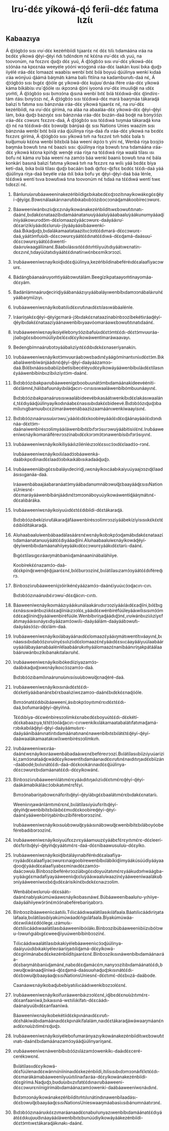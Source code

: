 <h1 align='center'>Ɩrʊ́-dɛ́ɛ yíkowá-ɖɔ́ feríi-dɛ́ɛ fatɩma lɩzɩ́ɩ</h1>
<h2>Kabaazɩya</h2>
<p>Á ɖɔ́ɔ́gbɔ́ɔ sɩsɩ ɩrʊ́-dɛ́ɛ kezéḿbiídi tɩjaarɛ́ɛ nɛ́ dɛ́ɛ tɩlɩ́ɩ tɩdamáána ɩráa na bɛdɛ́ɛ yíkowá ɖéyi-ɖéyi ńdɩ tɩdɛ́ndɛm nɛ́ kɛ́ɛ́na ɩrʊ́-dɛ́ɛ ɩdɩ yuú, na toovonúm, na fɛɛzɩrɛ ɖʊɖɔ dɛ́ɛ yuú,
Á ɖɔ́ɔ́gbɔ́ɔ sɩsɩ ɩrʊ́-dɛ́ɛ yíkowá-dɛ́ɛ sɔ́ɔ́náa na kpɛɛnáa weeyéle yóóni wɔɔgɔná ɩráa-dɛ́ɛ laakárɩ kʊsɩ́ bɩka ɖʊɖɔ iiyélé ɩráa-dɛ́ɛ lomaazɛ́ waabɩ́sɩ wenbí bɩtɛ́ bɩlá boyuú ɖúúlinya wenkí kɩdaá ɩráa wónÿuú ɖáámá báŋmátɩ káma balɩ́ɩ fitíína na kadambʊrʊ́tɩ-daá nɛ́,
Á ɖɔ́ɔ́gbɔ́ɔ sɩsɩ bɩgɛ́ɛ ɖóóle gɛ yíkowá-dɛ́ɛ kʊjʊʊ́ dɩnáa ifére ɩráa-dɛ́ɛ yíkowá káma bɩ́kábɩ́sɩ ɩrʊ́ ɖóóle ɩsɩ ɩkpɔɔná ɖóni iyooná ɩrʊ́-dɛ́ɛ imuuliɖé na ɩdɛ́ɛ yoḿti,
Á ɖɔ́ɔ́gbɔ́ɔ sɩsɩ bɩmɔɔ́na ɖɩsɩná wenbí bɩtɛ́ bɩlá tɛ́ɛ́dɩwá-dɛ́ɛ ɖɔ́ndɩ́rɛ-tám ɩtásɩ bɩnyɔ́ɔzɩ nɛ́,
Á ɖɔ́ɔ́gbɔ́ɔ sɩsɩ tɛ́ɛ́dɩwá-dɛ́ɛ mará baaŋmáa tákaraɖá balɩzɩ́ tɩ fatɩma sɩsɩ bánzɩnáa ɩráa-dɛ́ɛ yíkowá tɩjaarɛ́ɛ nɛ́, na ɩrʊ́-dɛ́ɛ kezéńbíídi, na ɩrʊ́-dɛ́ɛ gírímá, na aláa na abaaláa-dɛ́ɛ yíkowá-dɛ́ɛ ɖéyi-ɖéyi lám, bɩka ɖʊɖɔ bazɩŋɛ́ɛ sɩsɩ bánzɩnáa ɩráa-dɛ́ɛ bɩɩzán-daá boɖé na bɔnyɔ́ɔ́zɩ ɩráa-dɛ́ɛ cɔwʊrɛ fɛɛzɩrɛ-daá,
Á ɖɔ́ɔ́gbɔ́ɔ sɩsɩ tɛ́ɛ́dɩwá tɩɩŋmáa tákaraɖá kɩna ɖɔ́ nɛ́ na tɛ́ɛ́dɩwá-dɛ́ɛ bɔwʊ́ɖɛ bánÿaá ɖɛ sɩsɩ Nations Unies waazɩ́m sɩsɩ bánzɩnáa wenbí bɩtɛ́ bɩlá ɩráa ɖúúlinya rɩ́ŋa-daá ɩfa ɩráa-dɛ́ɛ yíkowá na bɛdɛ́ɛ fɛɛzɩrɛ gírímá,
Á ɖɔ́ɔ́gbɔ́ɔ sɩsɩ yíkowá tɩḿ na fɛɛzɩrɛ́ tɩḿ tɩdɛ́ɛ bala tɩ kʊ́ɖʊmʊ́ʊ kɛ́ɛ́na wenbí bɩ́tɛbɩlá báa weení ɩkpɔ́ɔ tɩ yíni nɛ́,
Wenbá rɩ́ŋa bɔɔjɔ́ɔ baŋmáa bɔwʊ́tɩ tɩna nɛ́
baazɩ́ɩ sɩsɩ: ɖúúlinya rɩ́ŋa bɔwʊ́tɩ tɩna tɩdamáána ɩráa-dɛ́ɛ yíkowá kɛ́ɛna kpɩ́ńɖɛ wenɖé ɩráa rɩ́ŋa na tɛ́ɛ́dɩwá rɩ́ŋa waalá tɩ́lasɩ ɩsɩ bofu nɛ́ káma ɩrʊ́ báa weení na zamɔ́ɔ báa wenkí baanɩ́ɩ bɔwʊ́tɩ tɩna nɛ́ bála konkárɩ́ basɩná balɩzɩ́ fatɩma yíkowá tɩḿ na fɛɛzɩrɛ na wɩlɩ́ɩ yáá bɛdɛ́ɛ bíya ketí-daá, bɩka bɩɩlá tɩ́lasɩ ɖʊɖɔ bacáárɩ badɩ ɖɛfɛɛ-ɖɛfɛɛ bɛdɛ́ɛ tɛ́ɛ́dɩ-daá yáá ɖúúlinya ríŋa-daá beyéle ɩráa ɩtɩlɩ́ bɩka bofu yɛ ɖéyi-ɖéyi-daá báa lénle, tɛ́ɛ́dɩwá wentí tɩɩva bɔwʊ́tɩwá tɩna toovonúm nɛ́ tɩdaá na tɛ́ɛ́dɩwá wentí tɩwɛ tɩdɛɛzɩ́ nɛ́.</p>
<ol>
  <li>
    <p>Bánlʊrʊ́ʊɩrʊ́báaweenínakezéńbíídigɛbɩkabɛdɛ́ɛɖɔɔzɩ́tɩnayíkowákɛgɛ́ɛɖéyí-ɖéyígɛ.Bɔwɛnálaakárɩnaɩrʊ́tɩbɩkabɩɩbɔ́ɔ́zɩbɔcɔɔnáɖamákoobírecɔwʊrɛ.</p>
  </li>
  <li>
    <p>Báaweeníwánbɩɩzíɩɖɛɛzɩnáyíkowánakezéńbííditɩwɛbɔwʊ́tɩtɩnatɩ-daánɛ́,bɩdakɛ́ɛnataazɩ́bɩdamáánatanʊʊ́yááalʊ́yááabaalʊ́yáákʊnʊmyááaɖííniyáákowurodɔ́m-dɛ́ɛlomaazɛ́yáácɔwʊrɛ-daáyááɩrʊ́-dɛ́ɛarizikíyááɩdɛ́ɛlʊrʊ́ʊ-jɔ́yááyáásíbáawenkí-daá.Bɩkaɖʊɖɔ,bɩdalákamaatataazɩ́tɩɩcɔ́ɔtɛ́ɛ́dɩmará-dɛ́ɛcɔwʊrɛ-daá,yáátɔ́mfʊ́ʊ́dɩ-dɛ́ɛcɔwʊrɛyáátɛ́ɛ́dɩnatɛ́ɛ́dɩwá-dɛ́ɛɖamá-daásʊʊ́-dɛ́ɛcɔwʊrɛyáátɛ́ɛ́dɩwentí-daáɩrʊ́waagálɩ́ɩ́nanɛ́.Báabɩɩlásɩsɩtɛ́ɛ́dɩtɩḿtiiyuútɩdɩyáátɩwɛnatɩ́rɩ-dɛɛzɩnɛ́,tɩdayúútatɩdɩyáátɛ́ɛ́dɩnatɩ́rɩwɛ́nbɛɛmɩ́kɔrɔɔzɩ́.</p>
  </li>
  <li>
    <p>Ɩrʊ́báaweeníwɛnayíkoiɖiɩdɛ́ɛɖúúlinya,kezéńbíídinabeféréɩdɛ́ɛalaafɩ́yacɔwʊrɛ.</p>
  </li>
  <li>
    <p>Bádángbáanaárʊyoḿtiyáábɔwʊtálám.Beegízikpataayoḿtinayomáa-dɛ́ɛyám.</p>
  </li>
  <li>
    <p>Badánlámnaárʊɖeciriɖiyáábanáázɩyɩyáábaláyɩwenbíbɩdamɔɔnábaláɩrʊ́nɛ́yáábaŋmɩ́ɩ́zɩyɩ.</p>
  </li>
  <li>
    <p>Ɩrʊ́báaweeníwɛnáyíkobatɩlɩ́ɩdɛ́ɛɩrʊ́tɩnaɩdɛ́ɛtɩlasɩwábáalénle.</p>
  </li>
  <li>
    <p>Ɩráarɩ́ŋakɛ́ɛɖéyí-ɖéyígɛmará-jɔ́bɩdakɛ́ɛnataazɩ́nabɩ́nbɔɔzɩ́bekétiɩráaɖéyí-ɖéyíbɩdakɛ́ɛ́nataazɩ́yáánawenbíbɩyaavóomaráawɛbɔwʊ́tɩtɩnatɩdaánɛ́.</p>
  </li>
  <li>
    <p>Ɩrʊ́báaweeníwɛnayíkoiyélebɔnyɔ́ɔ́zɩbafʊ́ʊɩdɛ́ɛtɔ́mtɛ́ɛ́dɩ-dɛ́ɛtɔ́mvʊʊráa-jɔ́abɩgɛ́ɛsɩboomúúliyɩbɛlɛ́ɛɩdɛ́ɛyíkowáwentímaráwaavayɩ.</p>
  </li>
  <li>
    <p>Bedengbímnaárʊbɔtɔyáábalɩzɩ́yɩtɛ́ɛ́dɩbɩdɛkɛ́ɛnaseríyanakɩ́rɩ.</p>
  </li>
  <li>
    <p>Ɩrʊ́báaweeníwɛnáyíkotɔ́mvʊʊráabɔwɛbadɩnɛ́yáágómínantɩɩnɩ́ɩɩdɛ́ɛtɔ́m.Bɩkabaláwenbíwánjáádɩnɛ́ɖéyí-ɖéyí-daáyáázamɔɔ-daá.Bɩlɛ́bɩnáásɩsɩbabɩ́ɩ́zɩbetísibecéléyɩɩdɛ́ɛyíkowáyááwenbíbɩɩláɩdɛ́ɛtɩ́lasɩnɛ́yááwenbíbɩ́nbɩɩzɩ́bɩlɩzɩ́yɩtɔ́m-daánɛ́.</p>
  </li>
  <li>
    <p>Bɩdɔbɔ́ɔ́zɩbakpaɩrʊ́báaweenígɛboobuunátɔ́mbɩdamáánakideevééniti-dɛ́ɛlámnɛ́,hálɩbafʊʊnáyɩbɩláɖacɩrɩ-cɩrɩsɩsɩwaaláwenbíbómbuunáayɩnɛ́.</p>
    <p>Bɩdɔbɔ́ɔ́zɩbakpanaárʊsɩsɩwaalábideevébɩkasáátɩwenkíbɩdɛ́ɛlakásɩwaalánɛ́,tɛ́ɛ́dɩyááɖúúlinyayíkodɩnáabɛɛ́nasɩsɩbɩdakɛ́ɛbideevé.Bɩdɔbɔ́ɔ́zɩɖʊɖɔbamɩ́lɩɩnɩgbamʊʊ́bɩcɛzɩ́maráweenábaazɩ́ɩzaamáánɩwenkíwaayɩ́sɩnɛ́.</p>
  </li>
  <li>
    <p>Bɩdɔbɔ́ɔ́zɩnaárʊɩsʊ́ʊɩrɔwʊ́,yááɩlɛ́ɩdɛ́ɛkoobíreyááɩlɛ́ɩdɛ́ɛɖáánayááɩlɛ́ɩdɔndɩnáa-dɛ́ɛtɔ́m-daánaiwenbirésɔɔlɩ́myááɩláwenbíbɩtɛ́bɩfɔrɔ́sɩɩrɔwʊ́yáábitisiɩlɛ́nɛ́.Ɩrʊ́báaweeníwɛnáyíkomaráiféreɩrɔɔzɩ́nabɩdɛ́ɛkɔrɔmɔ́tɔnawenbísɩbɩfɔrɔ́sɩyɩnɛ́.</p>
  </li>
  <li>
    <p>Ɩrʊ́báaweeníwɛnáyíkoikíliyááɩlɩzɩ́lénléɩzɔɔlɛ́ɛsɩɩcɔ́ɔɩdɛ́ɛlaadɔ́ɔ-rɔnɛ́.</p>
    <p>Ɩrʊ́báaweeníwɛnáyíkoɩlɩ́ɩlaadɔ́ɔbáawenká-daábɩkpɛdɩ́naɩdɛ́ɛlaadɔ́ɔbɩkaɩkábɩsɩkadaáɖʊɖɔ.</p>
  </li>
  <li>
    <p>Ɩrʊ́báaweeníábɩgɛ́ɛsɩbaláyɩdeciriɖi,ɩwɛnáyíkoɩcáabɩkaiyuúyaajɔɔzɩɖɛ́laadásɩsɩɩganáa-daá.</p>
    <p>Ɩráawenbábaajáabaranáatɔ́myáábadanʊmnábɔwʊ́ɖɛbaayááɖɛsɩsɩNationsUniesnɛ́-dɛ́ɛmaráyááwenbíbánjáádɩnɛ́tɔmɔɔnáboyuúyíkowáwentíɖááŋmátɩnɛ́-dɛ́ɛalɩbáráka.</p>
  </li>
  <li>
    <p>Ɩrʊ́báaweeníwɛnáyíkoiyuúɩdɛ́ɛtɛ́ɛ́dɩbíídi-dɛ́ɛtákaraɖá.</p>
    <p>Bɩdɔbɔ́ɔ́zɩbekíziɩrʊ́tákaraɖáfáawenbirésɔɔlɩ́mrɔɔzɩ́yáábekízíyisɩsɩɩkɛ́kɛ́ɛtɛ́ɛ́dɩbííditákaraɖá.</p>
  </li>
  <li>
    <p>Alʊ́naabaalʊ́wenbábaadálasáárɛnɛ́wɛnáyíkobɔkpɔ́ɔɖamábɩdakɛ́ɛnataazɩ́tɩdamáanatanʊʊ́yáátɛ́ɛ́dɩyááaɖííni.Alʊ́naabaalʊ́wɛnáyíkowáɖéyí-ɖéyíwenbíbɩdamáanahiiyeyáákɩdɛ́ɛcɔwʊrɛyáákɩdɛ́ɛtarɩ́ɩ-daánɛ́.</p>
    <p>Bɩgɛ́ɛtɩ́lasɩgɛɩráaɩŋmátɩbanɩ́ɩɖamánaanɩ́nábaláhiiye.</p>
    <p>Koobírekɛ́ɛ́nazamɔ́ɔ-daá-dɛ́ɛkpɩ́nɖɛwenɖéɖɩjaarɛ́ɛnɛ́,bɩlɛ́bʊrɔɔzɩ́nɛ́,bɩɩlátɩ́lasɩzamɔ́ɔyáátɛ́ɛ́dɩiféreɖɩrɔ.</p>
  </li>
  <li>
    <p>Bɩ́nbɔɔzɩ́ɩrʊ́báaweeníɩjɔɔ́irikénɛ́yáázamɔ́ɔ-daánɛ́iyuúɩcɔ́ɔɖacɩrɩ-cɩrɩ.</p>
    <p>Bɩdɔbɔ́ɔ́zɩnaárʊɩbɛ́ɩrɔwʊ́-dɛ́ɛɖácɩrɩ-cɩrɩtɩ.</p>
  </li>
  <li>
    <p>Báaweeníwɛnáyíkoɩmáázɩyááɩkunálaakárɩɩdɩɩrɔɔzɩ́yááɩláɩdɛ́ɛaɖííni,bɩlɛ́bɩgɛ́ɛnásɩsɩwánbɩɩzɩ́ɩkɛ́ɛaɖííniáɩzɔɔlɛ́ɛ,yááɩdɛ́ɛwénbiréfúúleyááɩwɩ́lɩsɩsɩmɔ́ɔ́mɛ́dɛ́ɛaɖííninɖɔ́yááiwenbiréfúúle.Wenbíbɩrɩ́ŋaɖáádɩɖɔ́nɛ́,ɩrʊ́wánbɩɩzɩ́ɩlɩzɩ́yɛfátɩmayááɩsɩɩnáyɛɩdɩyáázamɔ́ɔwɩlɩ́ɩ-daáyáálám-daáyáábɔwʊ́tɩ-daáyáásɔ́ɔ́zɩ-dɛ́ɛlám-daá.</p>
  </li>
  <li>
    <p>Ɩrʊ́báaweeníwɛnáyíkoɩlábayáánaɩdɛ́ɛlomaazɛ́yááɩŋmátɩwentítɩváayɩnɛ́,bɩnáasɩsɩbɩdabɔ́ɔ́zɩɩrʊ́ɩnyɛ́sɩɩlɩzɩ́ɩdɛ́ɛlomaazɛ́nɛ́yááɩdɛ́ɛsɩɩcáayááiyuúlaabáárʊyááɩlábayáanabáalénlélaabáárʊkɩḿyáálomaazɛ́nanɩ́báánɩrɩ́ŋakpátáálaabáárʊwánbɩɩzɩ́kɩbanakɩtalaɩrʊ́nɛ́.</p>
  </li>
  <li>
    <p>Ɩrʊ́báaweeníwɛnáyíkoibókediiziyazamɔ́ɔ-daábɩkaɖʊɖɔɩwɛnáyíkoɩcɔ́ɔzamɔ́ɔ-daá.</p>
    <p>Bɩdɔbɔ́ɔ́zɩbamɩ́lɩnaárʊnʊ́ʊnɩsɩɩ́sʊ́ʊbɔwʊ́ɖɛnaɖéré-daá.</p>
  </li>
  <li>
    <p>Ɩrʊ́báaweeníwɛnáyíkoɩsɩnáɩdɛ́ɛtɛ́ɛ́dɩ-dɛ́ɛketíyááɩbanánɛbɛ́rɛbaalɩzɩ́wɛzamɔɔ-daánɛ́bɩdɛkɛ́ɛnaɖóóle.</p>
    <p>Bɩmɔɔ́natɛ́ɛ́dɩbúbáaweení,ásɩbɔkpɔ́ɔyɩtɩmɛ́rɛɩdɛ́ɛtɛ́ɛ́dɩ-daá,bofumaráɖéyí-ɖéyíńná.</p>
    <p>Tɛ́ɛ́dɩbíya-dɛ́ɛwénbiresɔɔlɩ́mkɛ́ɛnabɛdɛ́ɛboyuútɛ́ɛ́dɩ-dɛ́ɛkétí-dɛ́ɛkabaazɩya,tɛ́tɛ́tɔ́ɔɩláɖacɩrɩ-cɩrɩwenkíkɩɩlákamaatabalátɩfatɩmaɖamá-rɔbɩkabɩláɖéyí-ɖéyí-daáyáámʊ́sɩrɛ-daáyáánɩ́báánɩnatɩ́rɩtɩdamáánatɩnanɛ́nawenbíbɩtɛbɩlátɛ́tɛ́ɖéyí-ɖéyí-daáwaalákamaatakɩwɩ́lɩwenbirésɔɔlɩ́mkɩḿ.</p>
  </li>
  <li>
    <p>Ɩrʊ́báaweeníɩwɛɩráa-daánɛ́wɛnáyíkoɩráawenbábadaáɩwɛnɛ́beféreɩrɔɔzɩ́.Bɩɩlátɩ́lasɩɩbɩ́ɩ́zɩiyuúarizikí,zamɔ́ɔnataáɖɛwádɛ́ɛyíkowentítɩdamáanaɩdɛ́ɛɩrʊ́tɩnɛ́naɩdɩtɩŋaɩdɛ́ɛbɩ́ɩ́zán-daábodé;bɩɩlɩɩnátɛ́ɛ́dɩ-daá-dɛ́ɛkookárɩnaɩdɛ́ɛɖúúlinya-dɛ́ɛcɔwʊrɛbɩdamáanatɛ́ɛ́dɩ-dɛ́ɛyíkowánɛ́.</p>
  </li>
  <li>
    <p>Bɩ́nbɔɔzɩ́ɩrʊ́báaweeníɩlátɩmɛ́rɛyááɩdɩtɩŋaɩlɩzɩ́ɩdɛ́ɛtɩmɛ́rɛɖéyí-ɖéyí-daákámabɩ́káláɩcɔ́ɔbɩkatɩmɛ́rɛfɛ́yɩ́.</p>
    <p>Bɩmɔɔ́nabarɩ́ŋabɔwɛnáfɛrɩ́tɩɖéyí-ɖéyíábɩgɛ́ɛbaalátɩmɛ́rɛbɩdakɛ́ɛnatarɩ́ɩ.</p>
    <p>Weeníɩrɩŋawánlámtɩmɛ́rɛnɛ́,bɩɩlátɩ́lasɩiyúufɛrɩ́tɩɖéyí-ɖéyíńɖɛwenbíbɩ́tɛbɩláɩbɛ́ɛ́mɩɩdɛ́ɛkoobireɖéyí-ɖéyí-daánɛ́yááwenbírɩ́ŋabɩ́nbɩɩzɩ́biférebɔrɔɔzɩ́nɛ́.</p>
    <p>Ɩrʊ́báaweeníwɛnáyíkoɩsʊ́ʊbɔwʊ́ɖɛyááɩsɩnábɔwʊ́ɖɛwenbíbɩ́tɛbɩláboyóobeférebadɩbɔrɔɔzɩ́nɛ́.</p>
  </li>
  <li>
    <p>Ɩrʊ́báaweeníwɛnáyíkoiyuúfɛɛzɩrɛyááamʊʊzɛ́yáábɛfɛ́rɛyɩtɩmɛ́rɛ-dɛ́ɛleerí-dɛ́ɛfɛrɩ́tɩɖéyí-ɖéyíńɖɛyáátɩmɛ́rɛ-daá-dɛ́ɛnɩ́baawʊsʊlʊ́ʊ-dɛ́ɛyíko.</p>
  </li>
  <li>
    <p>Ɩrʊ́báaweeníwɛnáyíkoiɖibɩtáláyɩnabiféréɩdɛ́ɛalaafɩ́ya-rɔyááɩdɛ́ɛalaafɩ́yacɔwʊrɛɩnaigoobírewenbíbɩɩlábɩ́kíɖiimyáákúsúúdiyááyaaɖooɖɛ́yááɩdɛ́ɛalaafɩ́yabɛɛmɩ́naɩdɛ́ɛzamɔ́ɔ-daácɔwʊ́ʊ.Bɩ́nbɔɔzɩ́beféréɩrɔɔzɩ́ábɩgɛ́ɛɩdoyuútatɩmɛ́rɛyáákʊdɔḿwáágba-yɩyááɩgɛ́ɛmadafɩ́yayááweeníɩɖɛɛlʊ́yááɩwaalʊ́waazɩ́nɛ́yááweeníwaalákʊ́bɔnɩ́yááweeníwɛɛbɛ́ɖɩɩdɛ́ɛárisikínɛ́bɩdɛkɛ́ɛnaɩzɔɔlɩ́m.</p>
    <p>Wenbábɛ́wɛlʊrʊ́ʊ-dɛ́ɛsáátɩ-daánɛ́nabíyakúmúwáawɛnáyíkobasɩnáwɛ́.Búbáaweeníbaalʊ́rʊ-yɩhiiye-daáyááhiiyewɔ́rɔ́nɛ́mɔ́ɔ́nabeférebarɩ́ŋabɔrɔ.</p>
  </li>
  <li>
    <p>Bɩ́nbɔɔzɩ́báaweeníɩcáatɩlɩ́ɩ.Tɩlɩ́ɩcáádɩwaalátɩ́lasɩkɩláfaala.Báatɩlɩ́ɩcáádɩrɩ́ŋataláfaala,bɩɩlátɩ́lasɩbíyakúmúwáadɛ́ńgɩɩláfaala.Bíyakúmúwáa-dɛ́ɛwɩlɩ́ɩkɛ́ɛ́dóólegɛ.ɩzámʊ́sɩ-dɛ́ɛtɩlɩ́ɩcáádɩwaalátɩ́lasɩbáaweeníibóɩlákɩ.Bɩ́nbɔɔzɩ́búbáaweeníɩbɩ́ɩ́zɩɩbólɔwʊ-lɔwʊńgɩábɩgɛ́ɛweeɖiiyuúwenbíbínbɔɔzɩ́nɛ́.</p>
    <p>Tɩlɩ́ɩcáádɩwaalátɩ́lasɩbɩkakiyélebáaweeníɩcɔ́ɔɖúúlinya-daáiyuúɩdɩbɩkakiyéleɩráarɩ́ŋaɩtɩlɩ́ɖamá-dɛ́ɛyíkowá-dɛ́ɛgírímánabɛdɛ́ɛkezénbííditɩjaarɛ́ɛnɛ́.Bɩ́nbɔɔzɩ́kɩsɩnáwenbíbɩdamáánaɩráa-dɛ́ɛbaŋmátɩbanɩ́ɩɖamánɛ́,nabɛdɛ́ɛɖamácɛ́m,nanyɔɔzɩ́tɩbɩdamáánatɛ́ɛ́dɩ,bɔwʊ́ɖɛwánaaɖííniwá-ɖɛ́ɛɖamá-daásʊʊ́naɖʊɖɔkɩsɩnátɛ́ɛ́dɩ-dɛ́ɛbɔwʊ́ɖɛbaayáaɖɛsɩsɩNationsUniesnɛ́-dɛ́ɛtɩmɛ́-dɛ́ɛbɩɩzá-daábode.</p>
    <p>Caanáawɛnáyíkobaɖubebíyatɩlɩ́ɩcáádɩwenkíbɔzɔɔlɛ́ɛnɛ́.</p>
  </li>
  <li>
    <p>Ɩrʊ́báaweeníwɛnáyíkoifuɩráawenbáɩzɔɔlɛ́ɛnɛ́,iɖibɛdɛ́ɛnʊ́ʊ́zɩtɩmɛ́rɛ-dɛ́ɛanfaanɩ́wá,bɩkaɩsɩná-wɛtɩlɩ́ɩkɩ́fatɩ-dɛ́ɛcáádɩ-daánaiyuúbɩdɛ́ɛanfaanɩ́wá.</p>
    <p>Báaweeníwɛnáyíkobekétiidɛ́ɛkpɩnánaɩdɛ́ɛɩrʊ́tɩ-dɛ́ɛhákiwábɩdamáánaɩdɛ́ɛkpɩnákɩ́falalám,naɩdɛ́ɛtákaraɖáwáwaaŋmáanɛ́naɩdɛ́ɛnʊ́ʊ́zɩtimɛ́rɛɖʊɖɔ.</p>
  </li>
  <li>
    <p>Ɩrʊ́báaweeníwɛnáyíkoiyélebofumarányazɩyíkowánakezénbííditɩwɛbɔwʊ́tɩtɩnatɩ-daánɛ́bɩdamáánazamɔ́ɔyááɖúúlinyarɩ́ŋanɛ́.</p>
  </li>
  <li>
    <p>ɩrʊ́báaweeníwɛnáwenbíbɩɩbɔ́ɔ́zɩɩlázamɔ́ɔwenkíkɩ-daáɩdɛ́ɛceré-cerékɔwɛnɛ́.</p>
    <p>Bɩɩlátɩ́lasɩɩdɛ́ɛyíkowá-dɛ́ɛfúúlenaɩdɛ́ɛwánnɩɩ́niíninaɩdɛ́ɛkezénbíídi,ɩ́tɩlɩ́sɩsɩbɩdɔmɔɔnáɩfɛ́lɛtɛ́ɛ́dɩ-dɛ́ɛmarákámabáaweeníiyuúɩtɩlɩ́naɩfaɩráa-dɛ́ɛyíkowánakezénbíídi-dɛ́ɛgírímá.Naɖʊɖɔ,bʊdʊ́ʊɩbɩɩzɩɩfatɛ́ɛ́dɩnaɩrʊ́báaweeni-dɛ́ɛcɔwʊrɛniínigírímábɩdamáánazamɔ́ɔwenkí-daábáaweeníwɛnáɩdɩnɛ́.</p>
    <p>Bɩdɔmɔɔnáyíkowánakezéńbííditɩḿtɩlɩɩnátɩ́ndɩnawenbílaadásɩ-dɛ́ɛbɔwʊ́ɖɛbaayáaɖɛsɩsɩNationsUnieswaaŋmáabasɩ́ɩɩsɩbánʊmnáatɩrɔnɛ́.</p>
  </li>
  <li>
    <p>Bɩdɔbɔ́ɔ́zɩnaárʊɩkɛ́ɛzɩmaráanaadɛ́ɛnabʊ́rʊnyazɩwenbíbɩdamáánatɛ́ɛ́dɩyáátɛ́ɛ́dɩkʊjʊʊ́dɩnáayááɩláwenbíbɩtɛbunúúdiyíkowáyáákezénbíídi-dɛ́ɛtɔ́mtɩwɛtákaraɖákɩnakɩ-daánɛ́.</p>
  </li>
</ol>